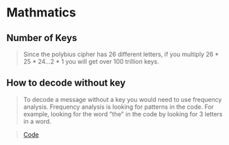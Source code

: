 # Mathmatics
## Number of Keys
> Since the polybius cipher has 26 different letters, if you multiply 26 * 25 * 24...2 * 1 you will get over 100 trillion keys. 
## How to decode without key
> To decode a message without a key you would need to use frequency analysis. Frequency analysis is looking for patterns in the code. For example, looking for the word "the" in the code by looking for 3 letters in a word.

>[Code](https://github.com/EPHS-CyberSecurity-2020-Hour1/CipherProject/blob/main/Polybius_code.md)
